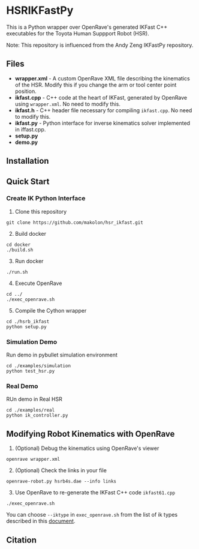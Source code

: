 # HSRIKFastPy
This is a Python wrapper over OpenRave's generated IKFast C++ executables for the Toyota Human Suppport Robot (HSR).

Note: This repository is influenced from the Andy Zeng IKFastPy repository.

## Files
- **wrapper.xml** - A custom OpenRave XML file describing the kinematics of the HSR. Modify this if you change the arm or tool center point position.
- **ikfast.cpp** - C++ code at the heart of IKFast, generated by OpenRave using `wrapper.xml`. No need to modify this.
- **ikfast.h** - C++ header file necessary for compiling `ikfast.cpp`. No need to modify this.
- **ikfast.py** - Python interface for inverse kinematics solver implemented in iffast.cpp.
- **setup.py**
- **demo.py**


## Installation


## Quick Start
### Create IK Python Interface
1. Clone this repository
```
git clone https://github.com/makolon/hsr_ikfast.git
```
2. Build docker
```
cd docker
./build.sh
```
3. Run docker
```
./run.sh
```
4. Execute OpenRave
```
cd ../
./exec_openrave.sh
```
5. Compile the Cython wrapper
```
cd ./hsrb_ikfast
python setup.py
```

### Simulation Demo
Run demo in pybullet simulation environment
```
cd ./examples/simulation
python test_hsr.py 
```

### Real Demo
RUn demo in Real HSR
```
cd ./examples/real
python ik_controller.py
```

## Modifying Robot Kinematics with OpenRave
1. (Optional) Debug the kinematics using OpenRave's viewer
```
openrave wrapper.xml
```

2. (Optional) Check the links in your file
```
openrave-robot.py hsrb4s.dae --info links
```
3. Use OpenRave to re-generate the IKFast C++ code `ikfast61.cpp`
```
./exec_openrave.sh
```
You can choose `--iktype` in `exec_openrave.sh` from the list of ik types described in this [document](http://openrave.org/docs/latest_stable/openravepy/ikfast/#ik-types).

## Citation
